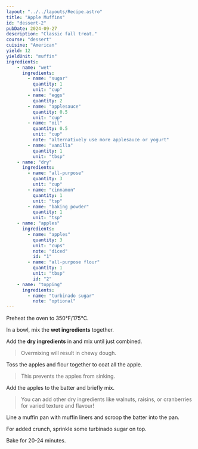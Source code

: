 ```yaml
---
layout: "../../layouts/Recipe.astro"
title: "Apple Muffins"
id: "dessert-2"
pubDate: 2024-09-27
description: "Classic fall treat."
course: "dessert"
cuisine: "American"
yield: 12
yieldUnit: "muffin"
ingredients:
    - name: "wet"
      ingredients:
        - name: "sugar"
          quantity: 1
          unit: "cup"
        - name: "eggs"
          quantity: 2
        - name: "applesauce"
          quantity: 0.5
          unit: "cup"
        - name: "oil"
          quantity: 0.5
          unit: "cup"
          note: "alternatively use more applesauce or yogurt"
        - name: "vanilla"
          quantity: 1
          unit: "tbsp"
    - name: "dry"
      ingredients:
        - name: "all-purpose"
          quantity: 3
          unit: "cup"
        - name: "cinnamon"
          quantity: 1
          unit: "tsp"
        - name: "baking powder"
          quantity: 1
          unit: "tsp"
    - name: "apples"
      ingredients: 
        - name: "apples"
          quantity: 3
          unit: "cups"
          note: "diced"
          id: "1"
        - name: "all-purpose flour"
          quantity: 1
          unit: "tbsp"
          id: "2"
    - name: "topping"
      ingredients:
        - name: "turbinado sugar"
          note: "optional"
---
```

Preheat the oven to 350°F/175°C.

In a bowl, mix the **wet ingredients** together.

Add the **dry ingredients** in and mix until just combined.
> Overmixing will result in chewy dough.

Toss the <span class="ingredient" data-id="1">apples</span> and <span class="ingredient" data-id="2">flour</span> together to coat all the apple.
> This prevents the apples from sinking.

Add the apples to the batter and briefly mix.
> You can add other dry ingredients like walnuts, raisins, or cranberries for varied texture and flavour!

Line a muffin pan with muffin liners and scroop the batter into the pan.

For added crunch, sprinkle some <span class="ingredient">turbinado sugar</span> on top.

Bake for 20-24 minutes.